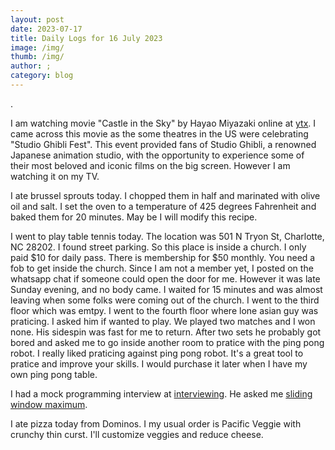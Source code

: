 ```yaml
---
layout: post
date: 2023-07-17
title: Daily Logs for 16 July 2023
image: /img/
thumb: /img/
author: ;
category: blog
---
```


.<!-- truncate_here -->

I am watching movie "Castle in the Sky" by Hayao Miyazaki online at [ytx](https://yts.mx/movies/castle-in-the-sky-1986). I came across this movie as the some theatres in the US were celebrating "Studio Ghibli Fest". This event provided fans of Studio Ghibli, a renowned Japanese animation studio, with the opportunity to experience some of their most beloved and iconic films on the big screen. However I am watching it on my TV.

I ate brussel sprouts today. I chopped them in half and marinated with olive oil and salt. I set the oven to a temperature of 425 degrees Fahrenheit and baked them for 20 minutes. May be I will modify this recipe.

I went to play table tennis today. The location was 501 N Tryon St, Charlotte, NC 28202. I found street parking. So this place is inside a church. I only paid $10 for daily pass. There is membership for $50 monthly. You need a fob to get inside the church. Since I am not a member yet, I posted on the whatsapp chat if someone could open the door for me. However it was late Sunday evening, and no body came. I waited for 15 minutes and was almost leaving when some folks were coming out of the church. I went to the third floor which was emtpy. I went to the fourth floor where lone asian guy was praticing. I asked him if wanted to play. We played two matches and I won none. His sidespin was fast for me to return. After two sets he probably got bored and asked me to go inside another room to pratice with the ping pong robot. I really liked praticing against ping pong robot. It's a great tool to pratice and improve your skills. I would purchase it later when I have my own ping pong table. 

I had a mock programming interview at [interviewing](https://start.interviewing.io/). He asked me [sliding window maximum](https://leetcode.com/problems/sliding-window-maximum/).

I ate pizza today from Dominos. I my usual order is Pacific Veggie with crunchy thin curst. I'll customize veggies and reduce cheese.